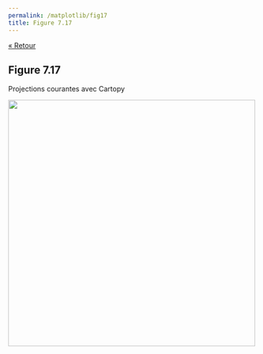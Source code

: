 ```yaml
---
permalink: /matplotlib/fig17
title: Figure 7.17
---
```


[« Retour](/python/matplotlib)

## Figure 7.17

Projections courantes avec Cartopy

<img src="/python/_static/matplotlib/fig17.png" width="500px"/>

<script src="https://emgithub.com/embed.js?target=https%3A%2F%2Fgithub.com%2Fxoolive%2Fpython%2Fblob%2Fmaster%2F02-ecosysteme%2F07-matplotlib%2Ffig17.py&style=github-gist&showLineNumbers=on"></script>
